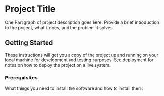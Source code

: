 # Project Title

One Paragraph of project description goes here. Provide a brief introduction to the project, what it does, and the problem it solves.

## Getting Started

These instructions will get you a copy of the project up and running on your local machine for development and testing purposes. See deployment for notes on how to deploy the project on a live system.

### Prerequisites

What things you need to install the software and how to install them:

